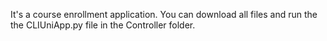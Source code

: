 It's a course enrollment application.
You can download all files and run the the CLIUniApp.py file in the Controller folder.
